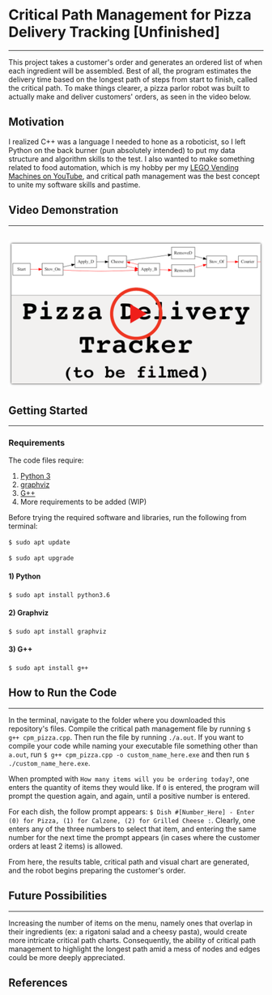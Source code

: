# Critical Path Management for Pizza Delivery Tracking [Unfinished]
---
This project takes a customer's order and generates an ordered list of when each ingredient will be assembled. Best of all, the program estimates the delivery time based on the longest path of steps from start to finish, called the critical path. To make things clearer, a pizza parlor robot was built to actually make and deliver customers' orders, as seen in the video below.

## Motivation
I realized C++ was a language I needed to hone as a roboticist, so I left Python on the back burner (pun absolutely intended) to put my data structure and algorithm skills to the test. I also wanted to make something related to food automation, which is my hobby per my [LEGO Vending Machines on YouTube](youtube.com/astonishingstudios), and critical path management was the best concept to unite my software skills and pastime.

## Video Demonstration
---
[![Pizza Delivery Tracking](README-images/tbf.png)](https://youtube.com/)
---
## Getting Started
---
### Requirements
The code files require:
1. [Python 3](https://www.python.org/downloads/)
2. [graphviz](https://graphviz.org/download/)
3. [G++](https://linuxconfig.org/how-to-install-g-the-c-compiler-on-ubuntu-18-04-bionic-beaver-linux)
4. More requirements to be added (WIP)

Before trying the required software and libraries, run the following from terminal:

`$ sudo apt update`

`$ sudo apt upgrade`
#### 1) Python
`$ sudo apt install python3.6`
#### 2) Graphviz
`$ sudo apt install graphviz`
#### 3) G++
`$ sudo apt install g++`

## How to Run the Code
---
In the terminal, navigate to the folder where you downloaded this repository's files. Compile the critical path management file by running `$ g++ cpm_pizza.cpp`. Then run the file by running `./a.out`. If you want to compile your code while naming your executable file something other than `a.out`, run `$ g++ cpm_pizza.cpp -o custom_name_here.exe` and then run `$ ./custom_name_here.exe`.

When prompted with `How many items will you be ordering today?`, one enters the quantity of items they would like. If `0` is entered, the program will prompt the question again, and again, until a positive number is entered.

For each dish, the follow prompt appears: `$ Dish #[Number_Here] - Enter (0) for Pizza, (1) for Calzone, (2) for Grilled Cheese :`. Clearly, one enters any of the three numbers to select that item, and entering the same number for the next time the prompt appears (in cases where the customer orders at least 2 items) is allowed.

From here, the results table, critical path and visual chart are generated, and the robot begins preparing the customer's order.

## Future Possibilities
---
Increasing the number of items on the menu, namely ones that overlap in their ingredients (ex: a rigatoni salad and a cheesy pasta), would create more intricate critical path charts. Consequently, the  ability of critical path management to highlight the longest path amid a mess of nodes and edges could be more deeply appreciated.

## References
